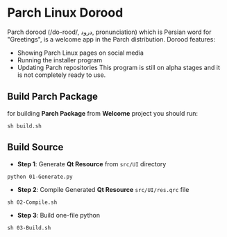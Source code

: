 # Parch Linux Dorood
Parch dorood (/do-rood/, درود, pronunciation) which is Persian word for "Greetings", is a welcome app in the Parch distribution. Dorood features:

- Showing Parch Linux pages on social media
- Running the installer program
- Updating Parch repositories
This program is still on alpha stages and it is not completely ready to use.
## Build Parch Package
for building **Parch Package** from **Welcome** project you should run:
```shell
sh build.sh
```

## Build Source

- **Step 1**: Generate **Qt Resource** from `src/UI` directory
```shell
python 01-Generate.py
```

- **Step 2**: Compile Generated **Qt Resource** `src/UI/res.qrc` file
```shell
sh 02-Compile.sh
```

- **Step 3**: Build one-file python
```shell
sh 03-Build.sh
```